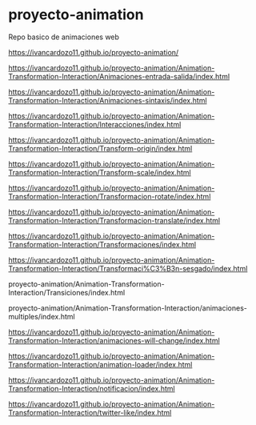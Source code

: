 # proyecto-animation
Repo basico de animaciones web

https://ivancardozo11.github.io/proyecto-animation/

https://ivancardozo11.github.io/proyecto-animation/Animation-Transformation-Interaction/Animaciones-entrada-salida/index.html


https://ivancardozo11.github.io/proyecto-animation/Animation-Transformation-Interaction/Animaciones-sintaxis/index.html

https://ivancardozo11.github.io/proyecto-animation/Animation-Transformation-Interaction/Interacciones/index.html

https://ivancardozo11.github.io/proyecto-animation/Animation-Transformation-Interaction/Transform-origin/index.html

https://ivancardozo11.github.io/proyecto-animation/Animation-Transformation-Interaction/Transform-scale/index.html

https://ivancardozo11.github.io/proyecto-animation/Animation-Transformation-Interaction/Transformacion-rotate/index.html

https://ivancardozo11.github.io/proyecto-animation/Animation-Transformation-Interaction/Transformacion-translate/index.html


https://ivancardozo11.github.io/proyecto-animation/Animation-Transformation-Interaction/Transformaciones/index.html

https://ivancardozo11.github.io/proyecto-animation/Animation-Transformation-Interaction/Transformaci%C3%B3n-sesgado/index.html

proyecto-animation/Animation-Transformation-Interaction/Transiciones/index.html

proyecto-animation/Animation-Transformation-Interaction/animaciones-multiples/index.html

https://ivancardozo11.github.io/proyecto-animation/Animation-Transformation-Interaction/animaciones-will-change/index.html

https://ivancardozo11.github.io/proyecto-animation/Animation-Transformation-Interaction/animation-loader/index.html

https://ivancardozo11.github.io/proyecto-animation/Animation-Transformation-Interaction/notificacion/index.html


https://ivancardozo11.github.io/proyecto-animation/Animation-Transformation-Interaction/twitter-like/index.html




